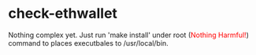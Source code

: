 # check-ethwallet
Nothing complex yet. Just run 'make install' under root (<font color="red">Nothing Harmful!</font>) command to places executbales to /usr/local/bin.
